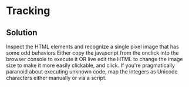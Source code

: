# Tracking

## Solution


Inspect the HTML elements and recognize a single pixel image that has some odd behaviors
Either copy the javascript from the onclick into the browser console to execute it OR live edit the HTML to change the image size to make it more easily clickable, and click.  If you're pragmatically paranoid about executing unknown code, map the integers as Unicode characters either manually or via a script.

